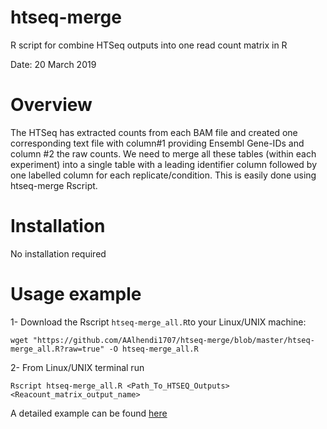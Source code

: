 # htseq-merge
R script for combine HTSeq outputs into one read count matrix in R

Date: 20 March 2019

# Overview
The HTSeq has extracted counts from each BAM file and created one corresponding text file with column#1 providing Ensembl Gene-IDs and column #2 the raw counts. We need to merge all these tables (within each experiment) into a single table with a leading identifier column followed by one labelled column for each replicate/condition. This is easily done using htseq-merge Rscript.

# Installation 
No installation required


# Usage example

1- Download the Rscript `htseq-merge_all.R`to your Linux/UNIX machine:

```shell
wget "https://github.com/AAlhendi1707/htseq-merge/blob/master/htseq-merge_all.R?raw=true" -O htseq-merge_all.R
```

2- From Linux/UNIX terminal run
```shell
Rscript htseq-merge_all.R <Path_To_HTSEQ_Outputs> <Reacount_matrix_output_name>
```

A detailed example can be found [here](https://ahmedalhendi0.wordpress.com/2019/03/20/combine-htseq-outputs-into-one-read-count-matrix-in-r/)
